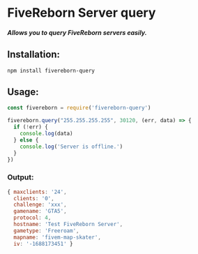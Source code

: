 # FiveReborn Server query
##### Allows you to query FiveReborn servers easily.

## Installation:
`npm install fivereborn-query`

## Usage:

```javascript
const fivereborn = require('fivereborn-query')

fivereborn.query("255.255.255.255", 30120, (err, data) => {
  if (!err) {
    console.log(data)
  } else {
    console.log('Server is offline.')
  }
})
```

### Output:

```javascript
{ maxclients: '24',
  clients: '0',
  challenge: 'xxx',
  gamename: 'GTA5',
  protocol: 4,
  hostname: 'Test FiveReborn Server',
  gametype: 'Freeroam',
  mapname: 'fivem-map-skater',
  iv: '-1688173451' }
```
